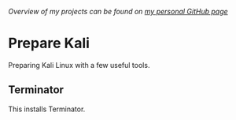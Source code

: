 _Overview of my projects can be found on [my personal GitHub page](https://wiebewillems.github.io)_

# Prepare Kali
Preparing Kali Linux with a few useful tools.

## Terminator
This installs Terminator.
